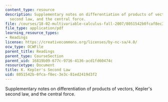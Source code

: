 ```yaml
---
content_type: resource
description: Supplementary notes on differentiation of products of vectors, Kepler's
  second law, and the central force.
file: /courses/18-02-multivariable-calculus-fall-2007/8051542b0fcaf8ec3e3c81ed2419d3f2_kepler_secnd_law.pdf
file_type: application/pdf
learning_resource_types:
- Readings
license: https://creativecommons.org/licenses/by-nc-sa/4.0/
ocw_type: OCWFile
parent_title: Readings
parent_type: CourseSection
parent_uid: 16819b09-677c-9716-4136-acd1fd60474c
resourcetype: Document
title: K. Kepler's Second Law
uid: 8051542b-0fca-f8ec-3e3c-81ed2419d3f2
---
```

Supplementary notes on differentiation of products of vectors, Kepler's second law, and the central force.